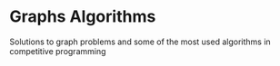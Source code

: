 # Graphs Algorithms

Solutions to graph problems and some of the most used algorithms in competitive programming